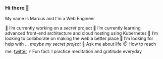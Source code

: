 ### Hi there 👋

My name is Marcus and I'm a Web Engineer

🔭 I’m currently working on a _secret_ project
🌱 I’m currently learning advanced front-end architecture and cloud hosting using Kubernetes
👯 I’m looking to collaborate on making the web a better place
🤔 I’m looking for help with ... _maybe my secret project_
💬 Ask me about life
📫 How to reach me: [twitter](https://twitter.com/marcus_lindblom)
⚡ Fun fact: I practice meditation and gratitude everyday
